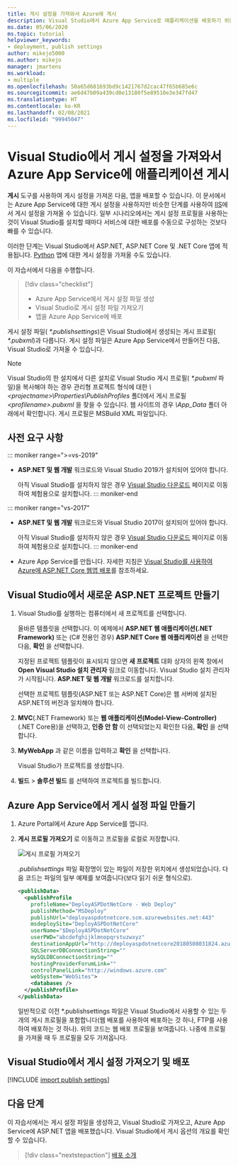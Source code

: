 ```yaml
---
title: 게시 설정을 가져와서 Azure에 게시
description: Visual Studio에서 Azure App Service로 애플리케이션을 배포하기 위한 게시 프로필 만들기 및 가져오기
ms.date: 05/06/2020
ms.topic: tutorial
helpviewer_keywords:
- deployment, publish settings
author: mikejo5000
ms.author: mikejo
manager: jmartens
ms.workload:
- multiple
ms.openlocfilehash: 50a65d681693bd9c1421767d2cac47f65b685e6c
ms.sourcegitcommit: ae6d47b09a439cd0e13180f5e89510e3e347fd47
ms.translationtype: HT
ms.contentlocale: ko-KR
ms.lasthandoff: 02/08/2021
ms.locfileid: "99945047"
---
```

# <a name="publish-an-application-to-azure-app-service-by-importing-publish-settings-in-visual-studio"></a>Visual Studio에서 게시 설정을 가져와서 Azure App Service에 애플리케이션 게시

**게시** 도구를 사용하여 게시 설정을 가져온 다음, 앱을 배포할 수 있습니다. 이 문서에서는 Azure App Service에 대한 게시 설정을 사용하지만 비슷한 단계를 사용하여 [IIS](../deployment/tutorial-import-publish-settings-iis.md)에서 게시 설정을 가져올 수 있습니다. 일부 시나리오에서는 게시 설정 프로필을 사용하는 것이 Visual Studio를 설치할 때마다 서비스에 대한 배포를 수동으로 구성하는 것보다 빠를 수 있습니다.

이러한 단계는 Visual Studio에서 ASP.NET, ASP.NET Core 및 .NET Core 앱에 적용됩니다. [Python](../python/publishing-python-web-applications-to-azure-from-visual-studio.md) 앱에 대한 게시 설정을 가져올 수도 있습니다.

이 자습서에서 다음을 수행합니다.

> [!div class="checklist"]
> * Azure App Service에서 게시 설정 파일 생성
> * Visual Studio로 게시 설정 파일 가져오기
> * 앱을 Azure App Service에 배포

게시 설정 파일( *\*.publishsettings*)은 Visual Studio에서 생성되는 게시 프로필( *\*.pubxml*)과 다릅니다. 게시 설정 파일은 Azure App Service에서 만들어진 다음, Visual Studio로 가져올 수 있습니다.

> [!NOTE]
> Visual Studio의 한 설치에서 다른 설치로 Visual Studio 게시 프로필( *\*.pubxml* 파일)을 복사해야 하는 경우 관리형 프로젝트 형식에 대한 *\\<projectname\>\Properties\PublishProfiles* 폴더에서 게시 프로필 *\<profilename\>.pubxml* 을 찾을 수 있습니다. 웹 사이트의 경우 *\App_Data* 폴더 아래에서 확인합니다. 게시 프로필은 MSBuild XML 파일입니다.

## <a name="prerequisites"></a>사전 요구 사항

::: moniker range=">=vs-2019"

* **ASP.NET 및 웹 개발** 워크로드와 Visual Studio 2019가 설치되어 있어야 합니다.

    아직 Visual Studio를 설치하지 않은 경우 [Visual Studio 다운로드](https://visualstudio.microsoft.com/downloads/) 페이지로 이동하여 체험용으로 설치합니다.
::: moniker-end

::: moniker range="vs-2017"

* **ASP.NET 및 웹 개발** 워크로드와 Visual Studio 2017이 설치되어 있어야 합니다.

    아직 Visual Studio를 설치하지 않은 경우 [Visual Studio 다운로드](https://visualstudio.microsoft.com/downloads/) 페이지로 이동하여 체험용으로 설치합니다.
::: moniker-end

* Azure App Service를 만듭니다. 자세한 지침은 [Visual Studio를 사용하여 Azure에 ASP.NET Core 웹앱 배포](/aspnet/core/tutorials/publish-to-azure-webapp-using-vs)를 참조하세요.

## <a name="create-a-new-aspnet-project-in-visual-studio"></a>Visual Studio에서 새로운 ASP.NET 프로젝트 만들기

1. Visual Studio를 실행하는 컴퓨터에서 새 프로젝트를 선택합니다.

    올바른 템플릿을 선택합니다. 이 예제에서 **ASP.NET 웹 애플리케이션(.NET Framework)** 또는 (C# 전용인 경우) **ASP.NET Core 웹 애플리케이션** 을 선택한 다음, **확인** 을 선택합니다.

    지정된 프로젝트 템플릿이 표시되지 않으면 **새 프로젝트** 대화 상자의 왼쪽 창에서 **Open Visual Studio 설치 관리자** 링크로 이동합니다. Visual Studio 설치 관리자가 시작됩니다. **ASP.NET 및 웹 개발** 워크로드를 설치합니다.

    선택한 프로젝트 템플릿(ASP.NET 또는 ASP.NET Core)은 웹 서버에 설치된 ASP.NET의 버전과 일치해야 합니다.

1. **MVC**(.NET Framework) 또는 **웹 애플리케이션(Model-View-Controller)** (.NET Core용)을 선택하고, **인증 안 함** 이 선택되었는지 확인한 다음, **확인** 을 선택합니다.

1. **MyWebApp** 과 같은 이름을 입력하고 **확인** 을 선택합니다.

    Visual Studio가 프로젝트를 생성합니다.

1. **빌드** > **솔루션 빌드** 를 선택하여 프로젝트를 빌드합니다.

## <a name="create-the-publish-settings-file-in-azure-app-service"></a>Azure App Service에서 게시 설정 파일 만들기

1. Azure Portal에서 Azure App Service를 엽니다.

1. **게시 프로필 가져오기** 로 이동하고 프로필을 로컬로 저장합니다.

    ![게시 프로필 가져오기](../deployment/media/tutorial-azure-app-service-get-publish-profile.png)

    *.publishsettings* 파일 확장명이 있는 파일이 저장한 위치에서 생성되었습니다. 다음 코드는 파일의 일부 예제를 보여줍니다(보다 읽기 쉬운 형식으로).

    ```xml
    <publishData>
      <publishProfile
        profileName="DeployASPDotNetCore - Web Deploy"
        publishMethod="MSDeploy"
        publishUrl="deployaspdotnetcore.scm.azurewebsites.net:443"
        msdeploySite="DeployASPDotNetCore"
        userName="$DeployASPDotNetCore"
        userPWD="abcdefghijklmnopqrstuzwxyz"
        destinationAppUrl="http://deployaspdotnetcore20180508031824.azurewebsites.net"
        SQLServerDBConnectionString=""
        mySQLDBConnectionString=""
        hostingProviderForumLink=""
        controlPanelLink="http://windows.azure.com"
        webSystem="WebSites">
        <databases />
      </publishProfile>
    </publishData>
    ```

    일반적으로 이전 *.publishsettings 파일은 Visual Studio에서 사용할 수 있는 두 개의 게시 프로필을 포함합니다(웹 배포를 사용하여 배포하는 것 하나, FTP를 사용하여 배포하는 것 하나). 위의 코드는 웹 배포 프로필을 보여줍니다. 나중에 프로필을 가져올 때 두 프로필을 모두 가져옵니다.

## <a name="import-the-publish-settings-in-visual-studio-and-deploy"></a>Visual Studio에서 게시 설정 가져오기 및 배포

[!INCLUDE [import publish settings](../deployment/includes/import-publish-settings-vs.md)]

## <a name="next-steps"></a>다음 단계

이 자습서에서는 게시 설정 파일을 생성하고, Visual Studio로 가져오고, Azure App Service에 ASP.NET 앱을 배포했습니다. Visual Studio에서 게시 옵션의 개요를 확인할 수 있습니다.

> [!div class="nextstepaction"]
> [배포 소개](../deployment/deploying-applications-services-and-components.md)
